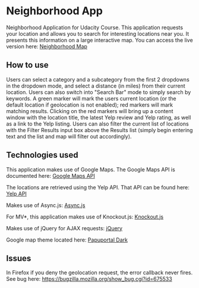 # Neighborhood App
Neighborhood Application for Udacity Course. This application requests your location and allows you to search for interesting locations near you. It presents this information on a large interactive map. You can access the live version here:
[Neighborhood Map](https://aruballo.github.io/neighborhoodapp/)

## How to use
Users can select a category and a subcategory from the first 2 dropdowns in the dropdown mode, and select a distance (in miles) from their current location. Users can also switch into "Search Bar" mode to simply search by keywords. A green marker will mark the users current location (or the default location if geolocation is not enabled); red markers will mark matching results. Clicking on the red markers will bring up a content window with the location title, the latest Yelp review and Yelp rating, as well as a link to the Yelp listing. Users can also filter the current list of locations with the Filter Results input box above the Results list (simply begin entering text and the list and map will filter out accordingly).

## Technologies used
This application makes use of Google Maps. The Google Maps API is documented here:
[Google Maps API](https://developers.google.com/maps/?hl=en)

The locations are retrieved using the Yelp API. That API can be found here:
[Yelp API](https://www.yelp.com/developers/documentation/v2/overview)

Makes use of Async.js:
[Async.js](https://github.com/caolan/async)

For MV*, this application makes use of Knockout.js:
[Knockout.js](http://knockoutjs.com/)

Makes use of jQuery for AJAX requests:
[jQuery](https://jquery.com/)

Google map theme located here:
[Papuportal Dark](https://snazzymaps.com/style/20053/papuportal-dark)
## Issues
In Firefox if you deny the geolocation request, the error callback never fires. See bug here:
https://bugzilla.mozilla.org/show_bug.cgi?id=675533
